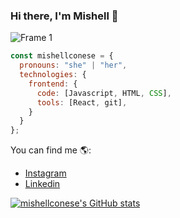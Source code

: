 ### Hi there, I'm Mishell 👋

![Frame 1](https://user-images.githubusercontent.com/74798783/191895711-173c6f64-6728-4486-aac8-bd88c5a8f1e8.png)

```javascript
const mishellconese = {
  pronouns: "she" | "her",
  technologies: {
    frontend: {
      code: [Javascript, HTML, CSS],
      tools: [React, git],
    }
  }
};

```
You can find me 🌎:
- [Instagram](https://instagram.com/mishellconese)
-  [Linkedin](https://linkedin.com/mishellconese)

[![mishellconese's GitHub stats](https://github-readme-stats.vercel.app/api?username=mishellconese)](https://github.com/anuraghazra/github-readme-stats)

<!--
**mishellconese/mishellconese** is a ✨ _special_ ✨ repository because its `README.md` (this file) appears on your GitHub profile.

Here are some ideas to get you started:

- 🔭 I’m currently working on ...
- 🌱 I’m currently learning ...
- 👯 I’m looking to collaborate on ...
- 🤔 I’m looking for help with ...
- 💬 Ask me about ...
- 📫 How to reach me: ...
- 😄 Pronouns: ...
- ⚡ Fun fact: ...
-->
